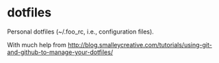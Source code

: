 dotfiles
========

Personal dotfiles (~/.foo_rc, i.e., configuration files).

With much help from http://blog.smalleycreative.com/tutorials/using-git-and-github-to-manage-your-dotfiles/
